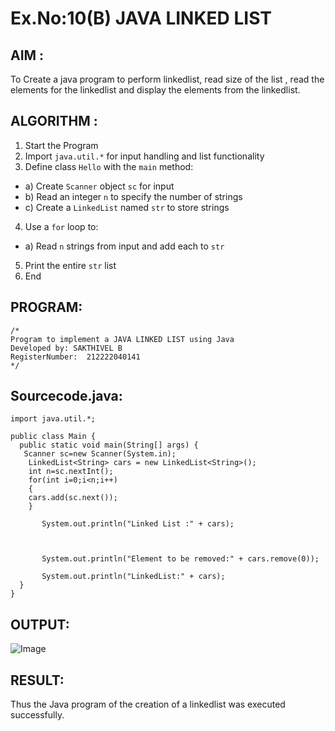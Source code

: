 # Ex.No:10(B) JAVA LINKED LIST
## AIM :
To Create a java program to perform linkedlist, read size of the list , read the elements for the linkedlist and display the elements from the linkedlist.


## ALGORITHM :
1.	Start the Program
2.	Import `java.util.*` for input handling and list functionality
3.	Define class `Hello` with the `main` method:
-	a) Create `Scanner` object `sc` for input
-	b) Read an integer `n` to specify the number of strings
-	c) Create a `LinkedList` named `str` to store strings
4.	Use a `for` loop to:
-	a) Read `n` strings from input and add each to `str`
5.	Print the entire `str` list
6.	End



## PROGRAM:
 ```
/*
Program to implement a JAVA LINKED LIST using Java
Developed by: SAKTHIVEL B
RegisterNumber:  212222040141
*/
```

## Sourcecode.java:


```
import java.util.*;

public class Main {
  public static void main(String[] args) {
   Scanner sc=new Scanner(System.in);
    LinkedList<String> cars = new LinkedList<String>();
    int n=sc.nextInt();
    for(int i=0;i<n;i++)
    {
    cars.add(sc.next());
    }
    
       System.out.println("Linked List :" + cars);

  

       System.out.println("Element to be removed:" + cars.remove(0));

       System.out.println("LinkedList:" + cars);
  }
}
```




## OUTPUT:
![Image](https://github.com/user-attachments/assets/827c6c30-fc54-4486-a8f6-a381c1d5a126)


## RESULT:
Thus the Java program of the creation of a linkedlist was executed successfully.





